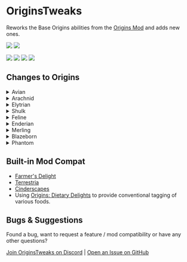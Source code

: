 # OriginsTweaks

Reworks the Base Origins abilities from the [Origins Mod](https://modrinth.com/mod/origins) and adds new ones.

<a href="https://modrinth.com/mod/originstweaks"><img src="https://img.shields.io/badge/Available_on-Modrinth-%2300AF5C?logo=modrinth&logoColor=%2300AF5C"></a>
<a href="https://github.com/ChromexUnderscore/OriginsTweaks"><img src="https://img.shields.io/badge/Available_on-GitHub-%23181717?logo=github&logoColor=%23181717"></a>

<img src=https://img.shields.io/badge/Required_Mods-gray>
<a href="https://modrinth.com/mod/origins"><img src="https://img.shields.io/badge/Origins-lightblue"></a>
<a href="https://modrinth.com/mod/pehkui"><img src="https://img.shields.io/badge/Pehkui-lightgray"></a>
<a href="https://modrinth.com/datapack/origins-dietary-delights"><img src="https://img.shields.io/badge/Origins%20Dietary%20Delights-green"></a>


## Changes to Origins

<details><summary>Avian</summary>

+ Slow falling can be toggled.
+ Arrows and Spectral Arrows receive a +25% damage increase increased damage when shot by an Avian. Tipped Arrows do not receive a damage increase.

</details>

<details><summary>Arachnid</summary>

+ The Arachnid has a webshot ability.
  + The webshot is fired using the Primary Key, grappling towards whatever was hit within a range of 16 blocks.
  + Webshot and close combat Webbing require Silk Resource, which regenerates within 60 seconds but can be refilled using string.
+ Arachnids are shorter and can fit into 1-block gaps when sneaking.
+ Climbing no longer slows down mining speed.
+ Fall damage is only taken after a fall greater than 16 Blocks.
+ Arachnids can craft 2 strings into cobweb and cobweb back into 2 string.
+ Cobwebs can be broken per hand and always return a cobweb item.

</details>

<details><summary>Elytrian</summary>

+ Elytrians can pick between vanilla rendering or a custom texture exclusive to their Elytra. A Template is appended in future Releases.
+ Pressing the Primary Key while grounded will launch them to the sky.
+ Ascend by pressing the Primary Key while gliding.
+ Elytrians have limited stamina used for ascending and launching.
+ Heavy Armor weakens effects of the ascend / launch ability and costs more stamina.

</details>

<details><summary>Shulk</summary>

+ Shulks have a base armor of 3. 
+ Sneaking grants up to 7 bonus defense, 1 bonus defense is lost and buildup is disabled for 30 seconds when taking a hit for over 3 hearts.

</details>

<details><summary>Feline</summary>

+ The Feline breaks stone 50% slower when not under the effect of strength or using a pickaxe with efficiency. Some tough stone variants can't be broken without strength or efficiency.
+ Claws deals increased base damage, but need to be resharpened using logs, wool or carpet.
+ Felines receive a 25% melee damage bonus.
+ Food made from Fish is more nourishing.
+ Night Vision is togglable.

</details>

<details><summary>Enderian</summary>

+ Height, eye height and reach are increased.
+ Enderians will dodge smaller projectiles on a cooldown.
+ Teleporting via pearl grants an invincibility window against suffocation.

</details> 

<details><summary>Merling</summary>

+ Merlings can [craft tridents](https://cdn.modrinth.com/data/FRBxogjw/images/2d0819e26f5afce6716b9584f21c022b9175bc86.png).
+ Merlings now have a body moisture resource to manage in order to not dry out.
+ Projectile and Melee attacks with Tridents deal more damage if the Merling is underwater.
+ Merlings can dash underwater while swimming on a cooldown.
+ Merling's Natural Spawn point is located in ocean biomes.

</details>

<details><summary>Blazeborn</summary>

+ Burning Wrath has been reworked.
  + Pressing the Primary Key catches the Blazeborn on Fire for 30 seconds.
  + Can light Campfires, Fuel Furnei and Brewing stands when on fire.
+ Blazeborns can shoot a burst of 3 Fireballs.

</details>

<details><summary>Phantom</summary>

+ Soul fire blocks and soulsand valley biomes grant duration-stacking saturation and regeneration .
+ Golden items and blocks have a repelling effect on phantoms.
  + Can't eat golden food.
  + Can't wear golden Armor.
  + Can't phase through pure golden blocks.
+ Phantoms can sense entities in a 32 block radius for 10 seconds.

</details>

## Built-in Mod Compat

+ [Farmer's Delight](https://modrinth.com/mod/farmers-delight-fabric)
+ [Terrestria](https://modrinth.com/mod/terrestria)
+ [Cinderscapes](https://modrinth.com/mod/cinderscapes)
+ Using [Origins: Dietary Delights](https://modrinth.com/datapack/origins-dietary-delights) to provide conventional tagging of various foods.

## Bugs & Suggestions

Found a bug, want to request a feature / mod compatibility or have any other questions?

[Join OriginsTweaks on Discord](https://discord.gg/Su7tqDmUTu) | [Open an Issue on GitHub](https://github.com/ChromexUnderscore/OriginsTweaks/issues)
